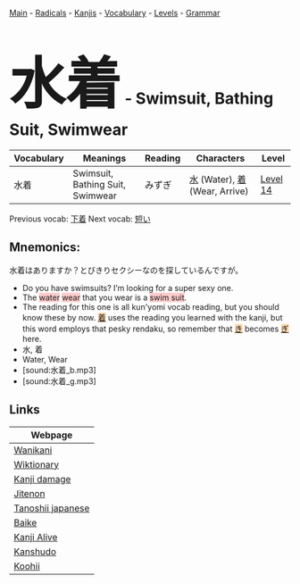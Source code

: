 <style> bigfont {font-size: 100px}</style>
[Main](../README.md) -
[Radicals](../radicals.md) -
[Kanjis](../kanjis.md) -
[Vocabulary](../vocabulary.md) -
[Levels](../levels.md) -
[Grammar](../grammar.md)
# <bigfont> 水着</bigfont> - Swimsuit, Bathing Suit, Swimwear 

| Vocabulary | Meanings | Reading | Characters | Level |
| --- | --- | --- | --- | --- |
| 水着 | Swimsuit, Bathing Suit, Swimwear | みずぎ |  [水](../kanjis/水.md) (Water), [着](../kanjis/着.md) (Wear, Arrive) | [Level 14](../levels/wk_level14.md) |

Previous vocab: [下着](下着.md) Next vocab: [短い](短い.md) 

## Mnemonics:
水着はありますか？とびきりセクシーなのを探しているんですが。
* Do you have swimsuits? I’m looking for a super sexy one.
* The <span style="background-color:#ffcccb"> water</span> <span style="background-color:#ffcccb"> wear</span> that you wear is a <span style="background-color:#ffcccb"> swim suit</span>.
* The reading for this one is all kun'yomi vocab reading, but you should know these by now. <span style="background-color:#fed8b1"> [着](https://jisho.org/search/着)</span> uses the reading you learned with the kanji, but this word employs that pesky rendaku, so remember that <span style="background-color:#fed8b1"> [き](https://jisho.org/search/き)</span> becomes <span style="background-color:#fed8b1"> [ぎ](https://jisho.org/search/ぎ)</span> here.
* 水, 着
* Water, Wear
* [sound:水着_b.mp3]
* [sound:水着_g.mp3]


## Links 

| Webpage |
| --- |
| [Wanikani          ](https://www.wanikani.com/kanji/水着) |
| [Wiktionary        ](https://en.wiktionary.org/wiki/水着) |
| [Kanji damage      ](http://www.kanjidamage.com/kanji/search?utf8=✓&q=水着) |
| [Jitenon           ](https://jitenon.com/kanji/水着) |
| [Tanoshii japanese ](https://www.tanoshiijapanese.com/dictionary/kanji.cfm?k=水着) |
| [Baike             ](https://baike.baidu.com/item/水着) |
| [Kanji Alive       ](https://app.kanjialive.com/水着) |
| [Kanshudo          ](https://www.kanshudo.com/searchmn?q=水着) |
| [Koohii            ](https://kanji.koohii.com/study/kanji/水着) |
